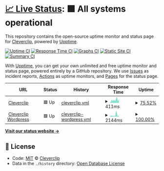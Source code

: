 # [📈 Live Status](https://cleverclip.github.io/status/): <!--live status--> **🟩 All systems operational**

This repository contains the open-source uptime monitor and status page for [Cleverclip](https://cleverclipstudios.com), powered by [Upptime](https://github.com/upptime/upptime).

[![Uptime CI](https://github.com/Cleverclip/status/workflows/Uptime%20CI/badge.svg)](https://github.com/Cleverclip/status/actions?query=workflow%3A%22Uptime+CI%22)
[![Response Time CI](https://github.com/Cleverclip/status/workflows/Response%20Time%20CI/badge.svg)](https://github.com/Cleverclip/status/actions?query=workflow%3A%22Response+Time+CI%22)
[![Graphs CI](https://github.com/Cleverclip/status/workflows/Graphs%20CI/badge.svg)](https://github.com/Cleverclip/status/actions?query=workflow%3A%22Graphs+CI%22)
[![Static Site CI](https://github.com/Cleverclip/status/workflows/Static%20Site%20CI/badge.svg)](https://github.com/Cleverclip/status/actions?query=workflow%3A%22Static+Site+CI%22)
[![Summary CI](https://github.com/Cleverclip/status/workflows/Summary%20CI/badge.svg)](https://github.com/Cleverclip/status/actions?query=workflow%3A%22Summary+CI%22)

With [Upptime](https://upptime.js.org), you can get your own unlimited and free uptime monitor and status page, powered entirely by a GitHub repository. We use [Issues](https://github.com/Cleverclip/status/issues) as incident reports, [Actions](https://github.com/Cleverclip/status/actions) as uptime monitors, and [Pages](https://demo.upptime.js.org) for the status page.

<!--start: status pages-->
<!-- This summary is generated by Upptime (https://github.com/upptime/upptime) -->
<!-- Do not edit this manually, your changes will be overwritten -->
<!-- prettier-ignore -->
| URL | Status | History | Response Time | Uptime |
| --- | ------ | ------- | ------------- | ------ |
| <img alt="" src="https://icons.duckduckgo.com/ip3/cleverclipstudios.com.ico" height="13"> [Cleverclip](https://cleverclipstudios.com) | 🟩 Up | [cleverclip.yml](https://github.com/Cleverclip/status/commits/HEAD/history/cleverclip.yml) | <details><summary><img alt="Response time graph" src="./graphs/cleverclip/response-time-week.png" height="20"> 411ms</summary><br><a href="https://Cleverclip.github.io/status/history/cleverclip"><img alt="Response time 430" src="https://img.shields.io/endpoint?url=https%3A%2F%2Fraw.githubusercontent.com%2FCleverclip%2Fstatus%2FHEAD%2Fapi%2Fcleverclip%2Fresponse-time.json"></a><br><a href="https://Cleverclip.github.io/status/history/cleverclip"><img alt="24-hour response time 551" src="https://img.shields.io/endpoint?url=https%3A%2F%2Fraw.githubusercontent.com%2FCleverclip%2Fstatus%2FHEAD%2Fapi%2Fcleverclip%2Fresponse-time-day.json"></a><br><a href="https://Cleverclip.github.io/status/history/cleverclip"><img alt="7-day response time 411" src="https://img.shields.io/endpoint?url=https%3A%2F%2Fraw.githubusercontent.com%2FCleverclip%2Fstatus%2FHEAD%2Fapi%2Fcleverclip%2Fresponse-time-week.json"></a><br><a href="https://Cleverclip.github.io/status/history/cleverclip"><img alt="30-day response time 374" src="https://img.shields.io/endpoint?url=https%3A%2F%2Fraw.githubusercontent.com%2FCleverclip%2Fstatus%2FHEAD%2Fapi%2Fcleverclip%2Fresponse-time-month.json"></a><br><a href="https://Cleverclip.github.io/status/history/cleverclip"><img alt="1-year response time 488" src="https://img.shields.io/endpoint?url=https%3A%2F%2Fraw.githubusercontent.com%2FCleverclip%2Fstatus%2FHEAD%2Fapi%2Fcleverclip%2Fresponse-time-year.json"></a></details> | <details><summary><a href="https://Cleverclip.github.io/status/history/cleverclip">75.52%</a></summary><a href="https://Cleverclip.github.io/status/history/cleverclip"><img alt="All-time uptime 99.33%" src="https://img.shields.io/endpoint?url=https%3A%2F%2Fraw.githubusercontent.com%2FCleverclip%2Fstatus%2FHEAD%2Fapi%2Fcleverclip%2Fuptime.json"></a><br><a href="https://Cleverclip.github.io/status/history/cleverclip"><img alt="24-hour uptime 100.00%" src="https://img.shields.io/endpoint?url=https%3A%2F%2Fraw.githubusercontent.com%2FCleverclip%2Fstatus%2FHEAD%2Fapi%2Fcleverclip%2Fuptime-day.json"></a><br><a href="https://Cleverclip.github.io/status/history/cleverclip"><img alt="7-day uptime 75.52%" src="https://img.shields.io/endpoint?url=https%3A%2F%2Fraw.githubusercontent.com%2FCleverclip%2Fstatus%2FHEAD%2Fapi%2Fcleverclip%2Fuptime-week.json"></a><br><a href="https://Cleverclip.github.io/status/history/cleverclip"><img alt="30-day uptime 94.37%" src="https://img.shields.io/endpoint?url=https%3A%2F%2Fraw.githubusercontent.com%2FCleverclip%2Fstatus%2FHEAD%2Fapi%2Fcleverclip%2Fuptime-month.json"></a><br><a href="https://Cleverclip.github.io/status/history/cleverclip"><img alt="1-year uptime 98.31%" src="https://img.shields.io/endpoint?url=https%3A%2F%2Fraw.githubusercontent.com%2FCleverclip%2Fstatus%2FHEAD%2Fapi%2Fcleverclip%2Fuptime-year.json"></a></details>
| <img alt="" src="https://icons.duckduckgo.com/ip3/backend.cleverclipstudios.com.ico" height="13"> [Cleverclip Wordpress](https://backend.cleverclipstudios.com/) | 🟩 Up | [cleverclip-wordpress.yml](https://github.com/Cleverclip/status/commits/HEAD/history/cleverclip-wordpress.yml) | <details><summary><img alt="Response time graph" src="./graphs/cleverclip-wordpress/response-time-week.png" height="20"> 2144ms</summary><br><a href="https://Cleverclip.github.io/status/history/cleverclip-wordpress"><img alt="Response time 1368" src="https://img.shields.io/endpoint?url=https%3A%2F%2Fraw.githubusercontent.com%2FCleverclip%2Fstatus%2FHEAD%2Fapi%2Fcleverclip-wordpress%2Fresponse-time.json"></a><br><a href="https://Cleverclip.github.io/status/history/cleverclip-wordpress"><img alt="24-hour response time 1343" src="https://img.shields.io/endpoint?url=https%3A%2F%2Fraw.githubusercontent.com%2FCleverclip%2Fstatus%2FHEAD%2Fapi%2Fcleverclip-wordpress%2Fresponse-time-day.json"></a><br><a href="https://Cleverclip.github.io/status/history/cleverclip-wordpress"><img alt="7-day response time 2144" src="https://img.shields.io/endpoint?url=https%3A%2F%2Fraw.githubusercontent.com%2FCleverclip%2Fstatus%2FHEAD%2Fapi%2Fcleverclip-wordpress%2Fresponse-time-week.json"></a><br><a href="https://Cleverclip.github.io/status/history/cleverclip-wordpress"><img alt="30-day response time 1626" src="https://img.shields.io/endpoint?url=https%3A%2F%2Fraw.githubusercontent.com%2FCleverclip%2Fstatus%2FHEAD%2Fapi%2Fcleverclip-wordpress%2Fresponse-time-month.json"></a><br><a href="https://Cleverclip.github.io/status/history/cleverclip-wordpress"><img alt="1-year response time 1457" src="https://img.shields.io/endpoint?url=https%3A%2F%2Fraw.githubusercontent.com%2FCleverclip%2Fstatus%2FHEAD%2Fapi%2Fcleverclip-wordpress%2Fresponse-time-year.json"></a></details> | <details><summary><a href="https://Cleverclip.github.io/status/history/cleverclip-wordpress">100.00%</a></summary><a href="https://Cleverclip.github.io/status/history/cleverclip-wordpress"><img alt="All-time uptime 98.96%" src="https://img.shields.io/endpoint?url=https%3A%2F%2Fraw.githubusercontent.com%2FCleverclip%2Fstatus%2FHEAD%2Fapi%2Fcleverclip-wordpress%2Fuptime.json"></a><br><a href="https://Cleverclip.github.io/status/history/cleverclip-wordpress"><img alt="24-hour uptime 100.00%" src="https://img.shields.io/endpoint?url=https%3A%2F%2Fraw.githubusercontent.com%2FCleverclip%2Fstatus%2FHEAD%2Fapi%2Fcleverclip-wordpress%2Fuptime-day.json"></a><br><a href="https://Cleverclip.github.io/status/history/cleverclip-wordpress"><img alt="7-day uptime 100.00%" src="https://img.shields.io/endpoint?url=https%3A%2F%2Fraw.githubusercontent.com%2FCleverclip%2Fstatus%2FHEAD%2Fapi%2Fcleverclip-wordpress%2Fuptime-week.json"></a><br><a href="https://Cleverclip.github.io/status/history/cleverclip-wordpress"><img alt="30-day uptime 100.00%" src="https://img.shields.io/endpoint?url=https%3A%2F%2Fraw.githubusercontent.com%2FCleverclip%2Fstatus%2FHEAD%2Fapi%2Fcleverclip-wordpress%2Fuptime-month.json"></a><br><a href="https://Cleverclip.github.io/status/history/cleverclip-wordpress"><img alt="1-year uptime 99.97%" src="https://img.shields.io/endpoint?url=https%3A%2F%2Fraw.githubusercontent.com%2FCleverclip%2Fstatus%2FHEAD%2Fapi%2Fcleverclip-wordpress%2Fuptime-year.json"></a></details>

<!--end: status pages-->

[**Visit our status website →**](https://demo.upptime.js.org)

## 📄 License

- Code: [MIT](./LICENSE) © [Cleverclip](https://cleverclipstudios.com)
- Data in the `./history` directory: [Open Database License](https://opendatacommons.org/licenses/odbl/1-0/)
